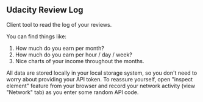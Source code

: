 Udacity Review Log
---------------------

Client tool to read the log of your reviews.

You can find things like:

1. How much do you earn per month?
2. How much do you earn per hour / day / week?
3. Nice charts of your income throughout the months.

All data are stored locally in your local storage system, so you don't need to
worry about providing your API token. To reassure yourself, open "inspect element" feature
from your browser and record your network activity (view "Network" tab) as you enter some random API code.